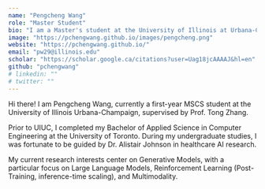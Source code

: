 ```yaml
---
name: "Pengcheng Wang"
role: "Master Student"
bio: "I am a Master's student at the University of Illinois at Urbana-Champaign (UIUC) advised by Prof. Tong Zhang."
image: "https://pchengwang.github.io/images/pengcheng.png"
website: "https://pchengwang.github.io/"
email: "pw29@illinois.edu"
scholar: "https://scholar.google.ca/citations?user=Uag18jcAAAAJ&hl=en"
github: "pchengwang"
# linkedin: ""
# twitter: ""
---
```


Hi there! I am Pengcheng Wang, currently a first-year MSCS student at the University of Illinois Urbana-Champaign, supervised by Prof. Tong Zhang.

Prior to UIUC, I completed my Bachelor of Applied Science in Computer Engineering at the University of Toronto. During my undergraduate studies, I was fortunate to be guided by Dr. Alistair Johnson in healthcare AI research.

My current research interests center on Generative Models, with a particular focus on Large Language Models, Reinforcement Learning (Post-Training, inference-time scaling), and Multimodality.
